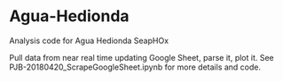 # Agua-Hedionda
Analysis code for Agua Hedionda SeapHOx

Pull data from near real time updating Google Sheet, parse it, plot it. See PJB-20180420_ScrapeGoogleSheet.ipynb for more details and code.
